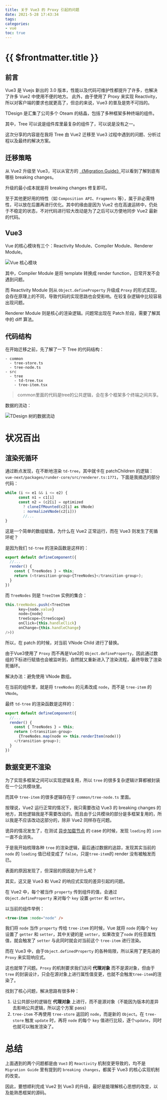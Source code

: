 ```yaml
---
title: 关于 Vue3 的 Proxy 引起的问题
date: 2021-5-28 17:43:34
tags:
categories:
- vue
toc: true
---
```


# {{ $frontmatter.title }}

## 前言

Vue3 是 Vuejs 新出的 3.0 版本，性能以及代码可维护性都提升了许多，也解决了许多 Vue2 中使用不便的地方。
此外，由于使用了 Proxy 来实现 Reactivity，所以对客户端的要求也就更高了，但总的来说，Vue3 的普及是势不可挡的。

TDesign 是汇集了公司多个 Oteam 的结晶，包括了多种框架多种终端的组件。

其中，Tree 可以说是组件库里最复杂的组件了，可以说是没有之一。

这次分享的内容是在我将 Tree 由 Vue2 迁移至 Vue3 过程中遇到的问题、分析过程以及最终的解决方案。

<!-- more -->

## 迁移策略

从 Vue2 升级至 Vue3，可以从官方的 [《Migration Guide》](https://v3.vuejs.org/guide/migration/introduction.html)可以看到了解到底有哪些 breaking changes。

升级的最小成本就是将 breaking changes 修复即可。

至于其他更好用的特性（如 `Composition API`、`Fragments` 等），属于非必需特性，可以放在后置再进行优化。其中的缘由是因为 Vue2 也在高速运转中，仍处于不稳定的状态，不对代码进行较大改动是为了之后可以方便地同步 Vue2 最新的代码。

## Vue3

Vue 的核心模块有三个：Reactivity Module、Compiler Module、Renderer Module。

![Vue 核心模块](/vue3/vue-core-modules.png)

其中，Compiler Module 是将 template 转换成 render function，日常开发不会遇到问题。

而 Reactivity Module 则从 `Object.defineProperty` 升级成 `Proxy` 的形式实现，会存在原理上的不同，导致代码的实现思路也会受影响。在较复杂逻辑中比较容易出现问题。

Renderer Module 则是核心的渲染逻辑。问题常出现在 Patch 阶段，需要了解其中的 diff 算法。

## 代码结构

在开始迁移之前，先了解了一下 Tree 的代码结构：
```
- common
  - tree-store.ts
  - tree-node.ts
- src
  - tree
    - td-tree.tsx
    - tree-item.tsx
```
> common里面的代码是tree的公共逻辑，会在多个框架多个终端之间共享。

数据的流动：

![TDesign 树的数据流动](/vue3/tree-data-flow.png)

# 状况百出
## 渲染死循环

通过断点发现，在不断地渲染 `td-tree`，其中就卡在 patchChildren 的逻辑：`vue-next/packages/runder-core/src/renderer.ts:1771`，下面是我摘选的部分代码：

```js
while (i <= e1 && i <= e2) {
      const n1 = c1[i]
      const n2 = (c2[i] = optimized
        ? cloneIfMounted(c2[i] as VNode)
        : normalizeVNode(c2[i]))
		//...
}
```
这是一个简单的数组赋值，为什么在 Vue2 正常运行，而在 Vue3 则发生了死循环呢？

是因为我们 `td-tree` 的渲染函数是这样的：

```js
export default defineComponent({
  //...
  render() {
    const { TreeNodes } = this;
    return (<transition-group>{TreeNodes}</transition-group>);
  }	
})
```
而 `TreeNodes` 则是 `TreeItem` 实例的集合：

```js
this.treeNodes.push(<TreeItem
      key={node.value}
      node={node}
      treeScope={treeScope}
      onClick={this.handleClick}
      onChange={this.handleChange}
/>))
```

所以，在 patch 的时候，对当前 VNode Child 进行了替换。

由于Vue3使用了 `Proxy` 而不再是Vue2的 `Object.defineProperty`，因此通过数组的下标进行赋值也会被监听到，自然就又重新进入了渲染流程，最终导致了渲染死循环。

解决办法：避免使用 VNode 数组。

在当前的组件里，就是将 `treeNodes` 的元素改成 `node`，而不是 `tree-item` 的 `VNode`。

最终 `td-tree` 的渲染函数是这样的：

```js
export default defineComponent({
  //...
  render() {
    const { TreeNodes } = this;
    return (<transition-group>
      {TreeNodes.map(node => this.renderItem(node))}
    </transition-group>);
  }	
})
```

## 数据变更不渲染

为了实现多框架之间可以实现逻辑复用，所以 `tree` 的很多复杂逻辑计算都被封装在一个公共模块里。

而其中 `tree-item` 的很多逻辑存在于 `common/tree-node.ts` 里面。

按理说，Vue2 运行正常的情况下，我只需要改动 Vue3 的 breaking changes 的地方，其他逻辑我是不需要改动的。而且由于公共模块的部分是多框架复用的，所以我是不应该改动这部分的，除非 Vue2 同样存在问题。

诡异的情况发生了，在测试 [异步加载节点](http://tdesign.woa.com/vue/components/tree#18-%E5%BC%82%E6%AD%A5%E5%8A%A0%E8%BD%BD%E8%8A%82%E7%82%B9) 的 case 的时候，发现 `loading` 的 `icon` 一直不会消失。

于是我开始梳理各种 `tree` 的渲染逻辑，最后通过数据的追踪，发现其实当前的 `node` 的 `loading` 值已经变成了 `false`，只是`tree-item`的 render 没有被触发而已。

表面的原因发现了，但深层的原因是为什么呢？

其实，这又是 Vue3 和 Vue2 的响应式实现的差异引起的问题。

在 Vue2 中，每个被当作 `property` 传到组件的值，会通过 `Object.defineProperty` 来对每个 `key` 设置 `getter` 和 `setter`。

以当前的组件举例：

```html
<tree-item :node="node" />
```

我们将 `node` 当作 `property` 传给 `tree-item` 的时候，Vue 就将 `node` 的每个 `key` 设置了 `getter` 和 `setter`，其中关键的是 `setter`，如果改变了`node` 的任意属性值，就会触发了 `setter` 与此同时就会对当前这个 `tree-item` 进行渲染。

而在 Vue3 中，由于`Object.definedProperty` 的各种局限，所以采用了更先进的 `Proxy` 来实现响应式。

这也就带了问题。`Proxy` 的机制要求我们访问 **代理对象** 而不是源对象，但由于 `tree` 的封装设计，只会在源对象上进行属性值变更，也就不会触发`tree-item`的渲染了。

找到了核心问题，解决思路有很多种：

1. 让公共部分的逻辑在 **代理对象** 上进行，而不是源对象（不能因为版本的差异去影响公共逻辑，所以这个方案 pass）
2. `tree-item` 不再使用 `tree-store` 返回的 `node`，而是新的 `Object`。在 `tree-store` 触发 `update` 时，再将 `node` 的每个 `key` 值进行比较，逐个`update`，同时也就可以触发渲染了。

# 总结

上面遇到的两个问题都是由 `Vue3` 的 `Reactivity` 机制变更导致的，均不是 `Migration Guide` 里有提到的 `breaking changes`，都属于 Vue3 的核心实现机制的改变。

因此，要想顺利完成 Vue2 到 Vue3 的升级，最好是能理解核心思想的改变，以及能熟悉框架的源码。